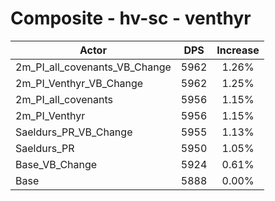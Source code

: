 # Composite - hv-sc - venthyr
| Actor | DPS | Increase |
|---|:---:|:---:|
|2m_PI_all_covenants_VB_Change|5962|1.26%|
|2m_PI_Venthyr_VB_Change|5962|1.25%|
|2m_PI_all_covenants|5956|1.15%|
|2m_PI_Venthyr|5956|1.15%|
|Saeldurs_PR_VB_Change|5955|1.13%|
|Saeldurs_PR|5950|1.05%|
|Base_VB_Change|5924|0.61%|
|Base|5888|0.00%|
